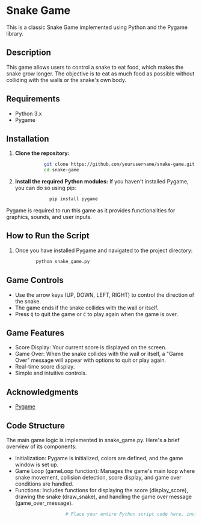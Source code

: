# Snake Game

This is a classic Snake Game implemented using Python and the Pygame library.

## Description
This game allows users to control a snake to eat food, which makes the snake grow longer. The objective is to eat as much food as possible without colliding with the walls or the snake's own body.

## Requirements

- Python 3.x
- Pygame

## Installation

1. **Clone the repository:**
```bash
              git clone https://github.com/yourusername/snake-game.git
              cd snake-game
```   

2. **Install the required Python modules:**
If you haven't installed Pygame, you can do so using pip:
```bash
                pip install pygame 
```
Pygame is required to run this game as it provides functionalities for graphics, sounds, and user inputs.
    

## How to Run the Script

1. Once you have installed Pygame and navigated to the project directory:
```bash
           python snake_game.py
```          

## Game Controls

- Use the arrow keys (UP, DOWN, LEFT, RIGHT) to control the direction of the snake.
- The game ends if the snake collides with the wall or itself.
- Press `Q` to quit the game or `C` to play again when the game is over.

## Game Features

- Score Display: Your current score is displayed on the screen.
- Game Over: When the snake collides with the wall or itself, a "Game Over" message will appear with options to quit or play again.
- Real-time score display.
- Simple and intuitive controls.

## Acknowledgments

- [Pygame](https://www.pygame.org/news)

## Code Structure
The main game logic is implemented in snake_game.py. Here's a brief overview of its components:

- Initialization: Pygame is initialized, colors are defined, and the game window is set up.
- Game Loop (gameLoop function): Manages the game's main loop where snake movement, collision detection, score display, and game over conditions are handled.
- Functions: Includes functions for displaying the score (display_score), drawing the snake (draw_snake), and handling the game over message (game_over_message).
```bash
                      # Place your entire Python script code here, including imports and functions.
```
